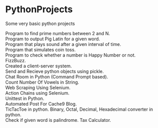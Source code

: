 # PythonProjects  

Some very basic python projects  
  
  
Program to find prime numbers between 2 and N.  
Program to output Pig Latin for a given word.  
Program that plays sound after a given interval of time.  
Program that simulates coin toss.  
Program to check whether a number is Happy Number or not.  
FizzBuzz.  
Created a client-server system.  
Send and Recieve python objects using pickle.  
Chat Room in Python (Command Prompt based).    
Count Number Of Vowels in String.  
Web Scraping Using Selenium.  
Action Chains using Selenium.  
Unittest in Python.  
Automated Post For Cache9 Blog.  
TicTacToe in python.
Binary, Octal, Decimal, Hexadecimal converter in python.  
Check if given word is palindrome.
Tax Calculator.